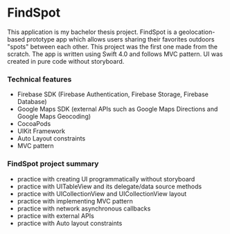 # FindSpot 
This application is my bachelor thesis project. FindSpot is a geolocation-based prototype app which allows users sharing their favorites outdoors "spots" between each other. This project was the first one made from the scratch. The app is written using Swift 4.0 and follows MVC pattern. UI was created in pure code without storyboard.
### Technical features 
* Firebase SDK (Firebase Authentication, Firebase Storage, Firebase Database)
* Google Maps SDK (external APIs such as Google Maps Directions and Google Maps Geocoding)
* CocoaPods
* UIKit Framework
* Auto Layout constraints
* MVC pattern  
### FindSpot project summary
* practice with creating UI programmatically without storyboard
* practice with UITableView and its delegate/data source methods
* practice with UICollectionView and UICollectionView layout
* practice with implementing MVC pattern 
* practice with network asynchronous callbacks
* practice with external APIs
* practice with Auto layout constraints
